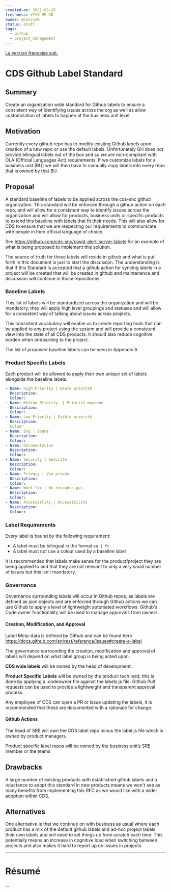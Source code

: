 ```yaml
---
created-on: 2021-03-23
freshness: YYYY-MM-DD
owner: @CalvinR
status: draft
tags:
  - github
  - project_management
---
```


[La version française suit.](#résumé)

# CDS Github Label Standard

## Summary

Create an organization wide standard for Github labels to ensure a consistent way of identifying issues across the org as well as allow customization of labels to happen at the business unit level.

## Motivation

Currently every github repo has to modify existing Github labels upon creation of a new repo or use the default labels. Unfortunately GH does not provide bilingual labels out of the box and so we are non-compliant with OLA (Official Languages Act) requirements. If we customize labels for a business unit (BU) we will then have to manually copy labels into every repo that is owned by that BU.

## Proposal

A standard baseline of labels to be applied across the cds-snc github organization. This standard will be enforced through a github action on each repo, and will allow for a consistent way to identify issues across the organization and will allow for products, business units or specific products to extend this baseline with labels that fit their needs. This will also allow for CDS to ensure that we are respecting our requirements to communicate with people in their official language of choice.

See https://github.com/cds-snc/covid-alert-server-labels for an example of what is being proposed to implement this solution.

The source of truth for these labels will reside in github and what is put forth in this document is just to start the discussion. The understanding is that if this Standard is accepted that a github action for syncing labels in a project will be created that will be created in github and maintenance and discussion will continue in those repositories.

### Baseline Labels

This list of labels will be standardized across the organization and will be mandatory, they will apply high level groupings and statuses and will allow for a consistent way of talking about issues across projects.

This consistent vocabulary will enable us to create reporting tools that can be applied to any project using the system and will provide a consistent view into the state of all CDS products. It should also reduce cognitive burden when onboarding to the project.

The list of proposed baseline labels can be seen in Appendix A

### Product Specific Labels

Each product will be allowed to apply their own unique set of labels alongside the baseline labels.

```yaml
- Name: High Priority | Haute priorité
  Description:
  Colour:
- Name: Medium Priority  | Priorité moyenne
  Description:
  Colour:
- Name: Low Priority | Faible priorité
  Description:
  Colour
- Name: Bug | Bogue
  Description:
  Colour:
- Name: Documentation
  Description:
  Colour:
- Name: Security | Sécurité
  Description:
  Colour:
- Name: Privacy | Vie privée
  Description:
  Colour:
- Name: Wont fix | Ne résoudra pas
  Description:
  Colour:
- Name: Accessiblity | Accessibilité
  Description:
  Colour:
```

### Label Requirements

Every label is bound by the following requirement:

- A label must be bilingual in the format `en | fr`
- A label must not use a colour used by a baseline label

It is recommended that labels make sense for the product/project they are being applied to and that they are not relevant to only a very small number of issues but this isn’t mandatory.

### Governance

Governance surrounding labels will occur in Github repos, as labels are defined as json objects and are enforced through Github actions we can use Github to apply a level of lightweight automated workflows. Github's Code owner functionality will be used to manage approvals from owners.

#### Creation, Modification, and Approval

Label Meta-data is defined by Github and can be found here https://docs.github.com/en/rest/reference/issues#create-a-label

The governance surrounding the creation, modification and approval of labels will depend on what label group is being acted upon.

**CDS wide labels** will be owned by the head of development.

**Product Specific Labels** will be owned by the product tech lead, this is done by applying a .codeowner file against the labels.js file.
Github Pull requests can be used to provide a lightweight and transparent approval process.

Any employee of CDS can open a PR or Issue updating the labels, it is recommended that these are documented with a rationale for change.

#### Github Actions

The head of SRE will own the CDS label repo minus the label.js file which is owned by product managers.

Product specific label repos will be owned by the business unit’s SRE member or the teams

## Drawbacks

A large number of existing products with established github labels and a reluctance to adopt this standard in new products means we won't see as many benefits from implementing this RFC as we would like with a wider adoption within CDS.

## Alternatives

One alternative is that we continue on with business as usual where each product has a mix of the default github labels and ad-hoc project labels their own labels and will need to set things up from scratch each time. This potentially means an increase in cognitive load when switching between projects and also makes it hard to report up on issues in projects.

---

# Résumé

...
